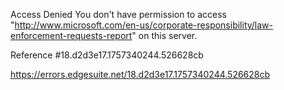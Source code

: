 Access Denied
You don't have permission to access "http://www.microsoft.com/en-us/corporate-responsibility/law-enforcement-requests-report" on this server.

Reference #18.d2d3e17.1757340244.526628cb

https://errors.edgesuite.net/18.d2d3e17.1757340244.526628cb